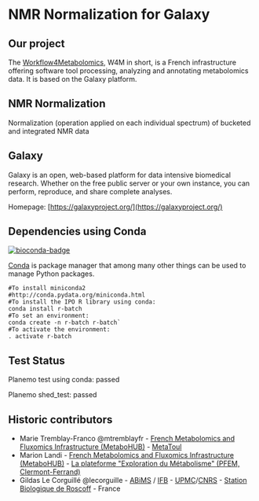 NMR Normalization for Galaxy
============================


Our project
-----------
The [Workflow4Metabolomics](http://workflow4metabolomics.org), W4M in short, is a French infrastructure offering software tool processing, analyzing and annotating metabolomics data. It is based on the Galaxy platform.


NMR Normalization
-----------------

Normalization (operation applied on each individual spectrum) of bucketed and integrated NMR data


Galaxy
------
Galaxy is an open, web-based platform for data intensive biomedical research. Whether on the free public server or your own instance, you can perform, reproduce, and share complete analyses. 

Homepage: [https://galaxyproject.org/](https://galaxyproject.org/)


Dependencies using Conda
------------------------
[![bioconda-badge](https://img.shields.io/badge/install%20with-bioconda-brightgreen.svg?style=flat-square)](http://bioconda.github.io)

[Conda](http://conda.pydata.org/) is package manager that among many other things can be used to manage Python packages.

```
#To install miniconda2
#http://conda.pydata.org/miniconda.html
#To install the IPO R library using conda:
conda install r-batch
#To set an environment:
conda create -n r-batch r-batch`
#To activate the environment:
. activate r-batch
```

Test Status
-----------

Planemo test using conda: passed

Planemo shed_test: passed


Historic contributors
---------------------
 - Marie Tremblay-Franco @mtremblayfr - [French Metabolomics and Fluxomics Infrastructure (MetaboHUB)](http://www.metabohub.fr/en) - [MetaToul](http://www.metatoul.fr/)
 - Marion Landi - [French Metabolomics and Fluxomics Infrastructure (MetaboHUB)](http://www.metabohub.fr/en) - [La plateforme "Exploration du Métabolisme" (PFEM, Clermont-Ferrand)](http://www6.clermont.inra.fr/plateforme_exploration_metabolisme)
 - Gildas Le Corguillé @lecorguille - [ABiMS](http://abims.sb-roscoff.fr/) / [IFB](http://www.france-bioinformatique.fr/) - [UPMC](www.upmc.fr)/[CNRS](www.cnrs.fr) - [Station Biologique de Roscoff](http://www.sb-roscoff.fr/) - France
